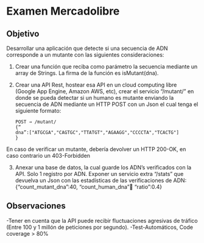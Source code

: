# Examen Mercadolibre

## Objetivo

Desarrollar una aplicación que detecte si una secuencia de ADN corresponde a un mutante con las siguientes consideraciones:


1. Crear una función que reciba como parámetro la secuencia mediante un array de Strings. La firma de la función es isMutant(dna).

2. Crear una API Rest, hostear esa API en un cloud computing libre (Google App Engine, Amazon AWS, etc), crear el servicio “/mutant/” en donde se pueda detectar si un humano es mutante enviando la secuencia de ADN mediante un HTTP POST con un Json el cual tenga el siguiente formato:
    ```
    POST → /mutant/
    {“
    dna”:["ATGCGA","CAGTGC","TTATGT","AGAAGG","CCCCTA","TCACTG"]
    }
    ```

En caso de verificar un mutante, debería devolver un HTTP 200-OK, en caso contrario un
403-Forbidden

3. Anexar una base de datos, la cual guarde los ADN’s verificados con la API. Solo 1 registro por ADN. Exponer un servicio extra “/stats” que devuelva un Json con las estadísticas de las verificaciones de ADN: {“count_mutant_dna”:40, “count_human_dna”:100: “ratio”:0.4}

## Observaciones
-Tener en cuenta que la API puede recibir fluctuaciones agresivas de tráfico (Entre 100 y 1 millón de peticiones por segundo).
-Test-Automáticos, Code coverage > 80%
